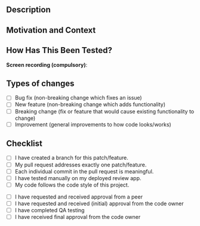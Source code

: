 <!--- WhoAmI PR Template -->
<!--- NB: If this PR is not ready for review, remember to create it as a draft PR -->

Description
-----------
<!--- Describe your changes in detail -->

Motivation and Context
----------------------
<!--- Why is this change required? What problem does it solve? -->
<!--- You can link to a Github issue or a Basecamp pitch -->

How Has This Been Tested?
-------------------------
<!--- Please describe in detail how you tested your changes. -->
<!--- Include details of your testing environment, and the tests you ran to -->
<!--- see how your change affects other areas of the code, etc. -->

**Screen recording (compulsory)**:
<!--- Provide a link to a video you recorded demonstrating the changes made -->
<!-- Screen recordings are compulsory. Show yourself tapping through the UI. -->
<!-- If the PR doesn’t address UI, you should still link a screen recording of you testing/validating that the PR works as it should. -->

Types of changes
----------------
<!--- What types of changes does your code introduce? Put an `x` in all the boxes that apply: -->
- [ ] Bug fix (non-breaking change which fixes an issue)
- [ ] New feature (non-breaking change which adds functionality)
- [ ] Breaking change (fix or feature that would cause existing functionality to change)
- [ ] Improvement (general improvements to how code looks/works)

Checklist
---------
<!--- Go over all the following points, and put an `x` in all the boxes that apply. -->
- [ ] I have created a branch for this patch/feature.
- [ ] My pull request addresses exactly one patch/feature.
- [ ] Each individual commit in the pull request is meaningful.
- [ ] I have tested manually on my deployed review app.
- [ ] My code follows the code style of this project.

<!-- Steps to take -->
- [ ] I have requested and received approval from a peer
- [ ] I have requested and received (initial) approval from the code owner
- [ ] I have completed QA testing
- [ ] I have received final approval from the code owner
